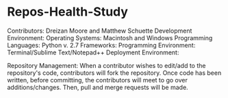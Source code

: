 # Repos-Health-Study

Contributors: Dreizan Moore and Matthew Schuette
Development Environment:
    Operating Systems: Macintosh and Windows
    Programming Languages: Python v. 2.7
    Frameworks: 
    Programming Environment: Terminal/Sublime Text/Notepad++
    Deployment Environment: 

Repository Management: When a contributor wishes to edit/add to the repository's code,
    contributors will fork the repository. Once code has been written, before committing,
    the contributors will meet to go over additions/changes. Then, pull and merge requests will be made.
